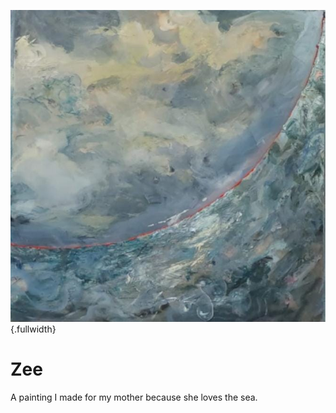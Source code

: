 ![](zee-schilderij.jpg){.fullwidth}

# Zee
A painting I made for my mother because she loves the sea.
